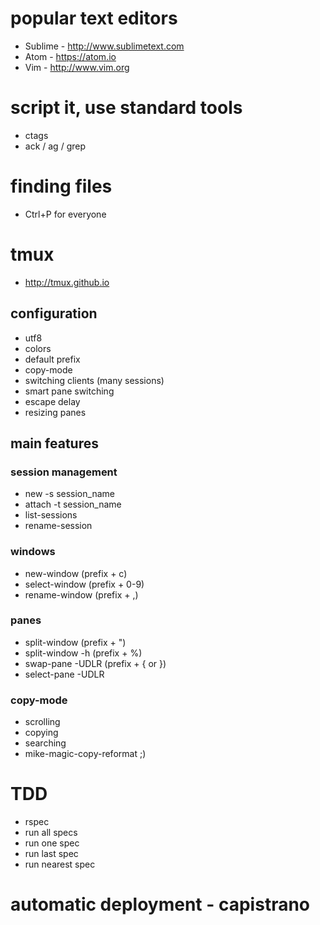 # popular text editors

* Sublime - http://www.sublimetext.com
* Atom - https://atom.io
* Vim - http://www.vim.org

# script it, use standard tools

* ctags
* ack / ag / grep

# finding files

* Ctrl+P for everyone

# tmux

* http://tmux.github.io

## configuration

* utf8
* colors
* default prefix
* copy-mode
* switching clients (many sessions)
* smart pane switching
* escape delay
* resizing panes

## main features

### session management

* new -s session_name
* attach -t session_name
* list-sessions
* rename-session

### windows

* new-window (prefix + c)
* select-window (prefix + 0-9)
* rename-window (prefix + ,)

### panes

* split-window (prefix + ")
* split-window -h (prefix + %)
* swap-pane -UDLR (prefix + { or })
* select-pane -UDLR

### copy-mode
* scrolling
* copying
* searching
* mike-magic-copy-reformat ;)

# TDD
* rspec
* run all specs
* run one spec
* run last spec
* run nearest spec

# automatic deployment - capistrano 
